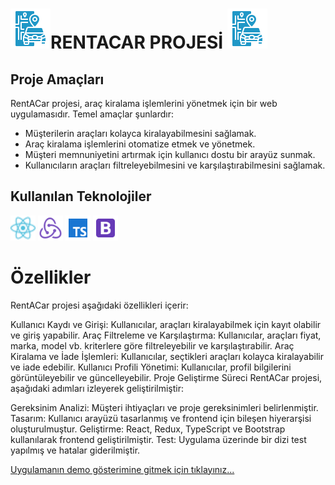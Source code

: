 # ![alt text](.markdown/imgs/icons8-rent-a-car-64.png)RENTACAR PROJESİ ![alt text](.markdown/imgs/icons8-rent-a-car-64.png)

## Proje Amaçları
RentACar projesi, araç kiralama işlemlerini yönetmek için bir web uygulamasıdır. Temel amaçlar şunlardır:

- Müşterilerin araçları kolayca kiralayabilmesini sağlamak.
- Araç kiralama işlemlerini otomatize etmek ve yönetmek.
- Müşteri memnuniyetini artırmak için kullanıcı dostu bir arayüz sunmak.
- Kullanıcıların araçları filtreleyebilmesini ve karşılaştırabilmesini sağlamak.
## Kullanılan Teknolojiler


<img src=".markdown/imgs/icons8-react-a-javascript-library-for-building-user-interfaces-24.png" width=40>
<img src=".markdown/imgs/icons8-redux-48.png" width=40> 
<img src=".markdown/imgs/icons8-typescript-48.png" width=40>
<img src=".markdown/imgs/icons8-bootstrap-48.png" width=40>


# Özellikler
RentACar projesi aşağıdaki özellikleri içerir:

Kullanıcı Kaydı ve Girişi: Kullanıcılar, araçları kiralayabilmek için kayıt olabilir ve giriş yapabilir.
Araç Filtreleme ve Karşılaştırma: Kullanıcılar, araçları fiyat, marka, model vb. kriterlere göre filtreleyebilir ve karşılaştırabilir.
Araç Kiralama ve İade İşlemleri: Kullanıcılar, seçtikleri araçları kolayca kiralayabilir ve iade edebilir.
Kullanıcı Profili Yönetimi: Kullanıcılar, profil bilgilerini görüntüleyebilir ve güncelleyebilir.
Proje Geliştirme Süreci
RentACar projesi, aşağıdaki adımları izleyerek geliştirilmiştir:

Gereksinim Analizi: Müşteri ihtiyaçları ve proje gereksinimleri belirlenmiştir.
Tasarım: Kullanıcı arayüzü tasarlanmış ve frontend için bileşen hiyerarşisi oluşturulmuştur.
Geliştirme: React, Redux, TypeScript ve Bootstrap kullanılarak frontend geliştirilmiştir.
Test: Uygulama üzerinde bir dizi test yapılmış ve hatalar giderilmiştir.
<!-- Dağıtım: Uygulama, canlı ortama dağıtılmış ve kullanıcılar tarafından erişilebilir hale getirilmiştir. -->


[Uygulamanın demo gösterimine gitmek için tıklayınız...](.markdown/kurulum.md)